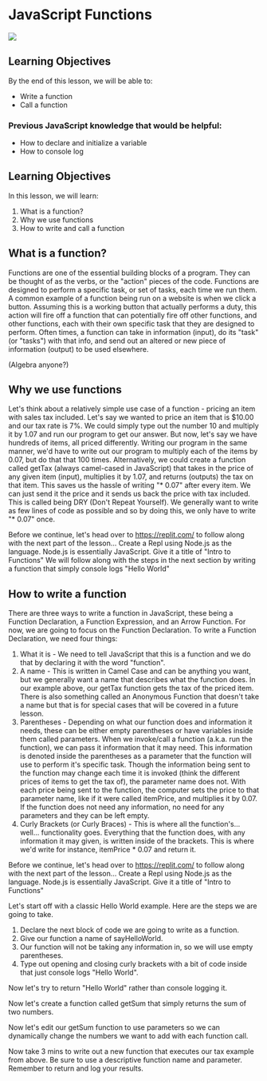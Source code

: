 # JavaScript Functions

![](https://meme-arsenal.com/create/meme/1743666)

## Learning Objectives
By the end of this lesson, we will be able to:
- Write a function
- Call a function
### Previous JavaScript knowledge that would be helpful:
- How to declare and initialize a variable
- How to console log

## Learning Objectives
In this lesson, we will learn:
1. What is a function?
2. Why we use functions
3. How to write and call a function

## What is a function?
Functions are one of the essential building blocks of a program. They can be thought of as the verbs, or the "action" pieces of the code. Functions are designed to perform a specific task, or set of tasks, each time we run them. A common example of a function being run on a website is when we click a button. Assuming this is a working button that actually performs a duty, this action will fire off a function that can potentially fire off other functions, and other functions, each with their own specific task that they are designed to perform.
Often times, a function can take in information (input), do its "task" (or "tasks") with that info, and send out an altered or new piece of information (output) to be used elsewhere.

(Algebra anyone?)

## Why we use functions
Let's think about a relatively simple use case of a function - pricing an item with sales tax included. Let's say we wanted to price an item that is $10.00 and our tax rate is 7%. We could simply type out the number 10 and multiply it by 1.07 and run our program to get our answer. But now, let's say we have hundreds of items, all priced differently. Writing our program in the same manner, we'd have to write out our program to multiply each of the items by 0.07, but do that that 100 times. Alternatively, we could create a function called getTax (always camel-cased in JavaScript) that takes in the price of any given item (input), multiplies it by 1.07, and returns (outputs) the tax on that item. This saves us the hassle of writing "* 0.07" after every item. We can just send it the price and it sends us back the price with tax included. This is called being DRY (Don't Repeat Yourself). We generally want to write as few lines of code as possible and so by doing this, we only have to write "* 0.07" once.

Before we continue, let's head over to https://replit.com/ to follow along with the next part of the lesson...
Create a Repl using Node.js as the language. Node.js is essentially JavaScript.
Give it a title of "Intro to Functions"
We will follow along with the steps in the next section by writing a function that simply console logs "Hello World"

## How to write a function
There are three ways to write a function in JavaScript, these being a Function Declaration, a Function Expression, and an Arrow Function. For now, we are going to focus on the Function Declaration. To write a Function Declaration, we need four things:
1. What it is - We need to tell JavaScript that this is a function and we do that by declaring it with the word "function".
2. A name - This is written in Camel Case and can be anything you want, but we generally want a name that describes what the function does. In our example above, our getTax function gets the tax of the priced item. There is also something called an Anonymous Function that doesn't take a name but that is for special cases that will be covered in a future lesson.
3. Parentheses - Depending on what our function does and information it needs, these can be either empty parentheses or have variables inside them called parameters. When we invoke/call a function (a.k.a. run the function), we can pass it information that it may need. This information is denoted inside the parentheses as a parameter that the function will use to perform it's specific task. Though the information being sent to the function may change each time it is invoked (think the different prices of items to get the tax of), the parameter name does not. With each price being sent to the function, the computer sets the price to that parameter name, like if it were called itemPrice, and multiplies it by 0.07. If the function does not need any information, no need for any parameters and they can be left empty.
4. Curly Brackets (or Curly Braces) - This is where all the function's... well... functionality goes. Everything that the function does, with any information it may given, is written inside of the brackets. This is where we'd write for instance, itemPrice * 0.07 and return it.

Before we continue, let's head over to https://replit.com/ to follow along with the next part of the lesson...
Create a Repl using Node.js as the language. Node.js is essentially JavaScript.
Give it a title of "Intro to Functions"

Let's start off with a classic Hello World example. Here are the steps we are going to take.
1. Declare the next block of code we are going to write as a function.
2. Give our function a name of sayHelloWorld.
3. Our function will not be taking any information in, so we will use empty parentheses.
4. Type out opening and closing curly brackets with a bit of code inside that just console logs "Hello World".

Now let's try to return "Hello World" rather than console logging it.

Now let's create a function called getSum that simply returns the sum of two numbers.

Now let's edit our getSum function to use parameters so we can dynamically change the numbers we want to add with each function call.

Now take 3 mins to write out a new function that executes our tax example from above. Be sure to use a descriptive function name and parameter. Remember to return and log your results.
